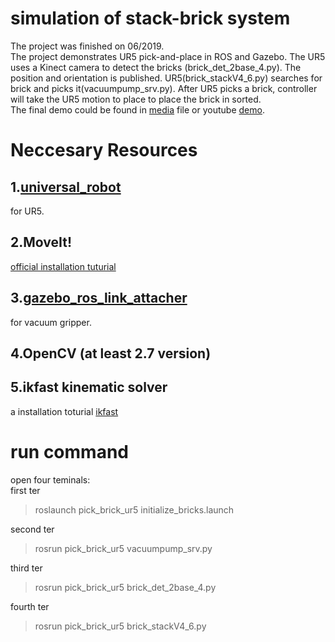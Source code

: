 # simulation of stack-brick system  
The project was finished on 06/2019.  
The project demonstrates UR5 pick-and-place in ROS and Gazebo. The UR5 uses a Kinect camera to detect the bricks (brick_det_2base_4.py). The position and orientation is published. UR5(brick_stackV4_6.py) searches for brick and picks it(vacuumpump_srv.py). After UR5 picks a brick, controller will take the UR5 motion to place to place the brick in sorted.  
The final demo could be found in [media](media) file or youtube [demo](https://youtu.be/KV2r1aGEdeI).
  
# Neccesary Resources  
## 1.[universal_robot](https://github.com/ros-industrial/universal_robot)  
for UR5.  
## 2.MoveIt!  
[official installation tuturial](http://docs.ros.org/kinetic/api/moveit_tutorials/html/)  
## 3.[gazebo_ros_link_attacher](https://github.com/pal-robotics/gazebo_ros_link_attacher.git)  
for vacuum gripper.  
## 4.OpenCV (at least 2.7 version)  
## 5.ikfast kinematic solver
a installation toturial [ikfast](http://docs.ros.org/kinetic/api/moveit_tutorials/html/doc/ikfast/ikfast_tutorial.html)  
  
  
# run command
open four teminals:  
first ter
>roslaunch pick_brick_ur5 initialize_bricks.launch  

second ter  
>rosrun pick_brick_ur5 vacuumpump_srv.py  

third ter  
>rosrun pick_brick_ur5 brick_det_2base_4.py  

fourth ter
>rosrun pick_brick_ur5 brick_stackV4_6.py  
  
